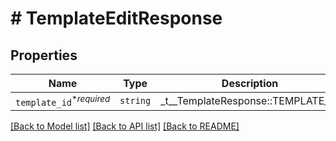 # # TemplateEditResponse



## Properties

Name | Type | Description | Notes
------------ | ------------- | ------------- | -------------
| `template_id`<sup>*_required_</sup> | ```string``` |  _t__TemplateResponse::TEMPLATE_ID  |  |

[[Back to Model list]](../../README.md#models) [[Back to API list]](../../README.md#endpoints) [[Back to README]](../../README.md)
